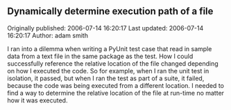 ## Dynamically determine execution path of a file 
Originally published: 2006-07-14 16:20:17 
Last updated: 2006-07-14 16:20:17 
Author: adam smith 
 
I ran into a dilemma when writing a PyUnit test case that read in sample data from a text file in the same package as the test. How I could successfully reference the relative location of the file changed depending on how I executed the code. So for example, when I ran the unit test in isolation, it passed, but when I ran the test as part of a suite, it failed, because the code was being executed from a different location. I needed to find a way to determine the relative location of the file at run-time no matter how it was executed.